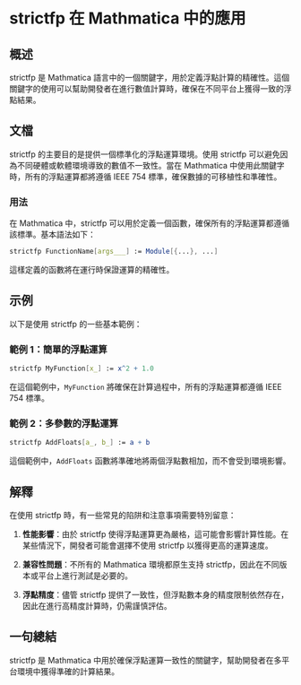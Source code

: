 <!--
Meta Description: # strictfp 在 Mathmatica 中的應用 ## 概述 strictfp 是 Mathmatica 語言中的一個關鍵字，用於定義浮點計算的精確性。這個關鍵字的使用可以幫助開發者在進行數值計算時，確保在不同平台上獲得一致的浮點結果。 ## 文檔 strictfp 的主要目的是提供一個標準...
Meta Keywords: strictfp, mathmatica, mathematica, ieee, 754
-->

# strictfp 在 Mathmatica 中的應用

## 概述
strictfp 是 Mathmatica 語言中的一個關鍵字，用於定義浮點計算的精確性。這個關鍵字的使用可以幫助開發者在進行數值計算時，確保在不同平台上獲得一致的浮點結果。

## 文檔
strictfp 的主要目的是提供一個標準化的浮點運算環境。使用 strictfp 可以避免因為不同硬體或軟體環境導致的數值不一致性。當在 Mathmatica 中使用此關鍵字時，所有的浮點運算都將遵循 IEEE 754 標準，確保數據的可移植性和準確性。

### 用法
在 Mathmatica 中，strictfp 可以用於定義一個函數，確保所有的浮點運算都遵循該標準。基本語法如下：

```mathematica
strictfp FunctionName[args___] := Module[{...}, ...]
```

這樣定義的函數將在運行時保證運算的精確性。

## 示例
以下是使用 strictfp 的一些基本範例：

### 範例 1：簡單的浮點運算
```mathematica
strictfp MyFunction[x_] := x^2 + 1.0
```
在這個範例中，`MyFunction` 將確保在計算過程中，所有的浮點運算都遵循 IEEE 754 標準。

### 範例 2：多參數的浮點運算
```mathematica
strictfp AddFloats[a_, b_] := a + b
```
這個範例中，`AddFloats` 函數將準確地將兩個浮點數相加，而不會受到環境影響。

## 解釋
在使用 strictfp 時，有一些常見的陷阱和注意事項需要特別留意：

1. **性能影響**：由於 strictfp 使得浮點運算更為嚴格，這可能會影響計算性能。在某些情況下，開發者可能會選擇不使用 strictfp 以獲得更高的運算速度。
   
2. **兼容性問題**：不所有的 Mathmatica 環境都原生支持 strictfp，因此在不同版本或平台上進行測試是必要的。

3. **浮點精度**：儘管 strictfp 提供了一致性，但浮點數本身的精度限制依然存在，因此在進行高精度計算時，仍需謹慎評估。

## 一句總結
strictfp 是 Mathmatica 中用於確保浮點運算一致性的關鍵字，幫助開發者在多平台環境中獲得準確的計算結果。